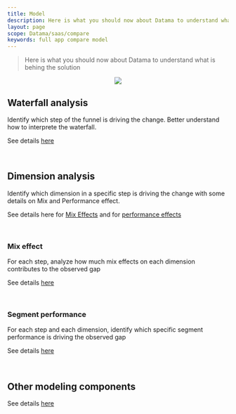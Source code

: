 ```yaml
---
title: Model
description: Here is what you should now about Datama to understand what is behing the solution
layout: page
scope: Datama/saas/compare
keywords: full app compare model
---
```


> Here is what you should now about Datama to understand what is behing the solution

<center><img src="{{site.url}}/{{site.baseurl}}/core_app/new/compare/model/images/Model-300x266.jpg"/></center>

## <b>Waterfall analysis</b>
Identify which step of the funnel is driving the change. Better understand how to interprete the waterfall. 

See details [here]({{site.url}}/{{site.baseurl}}/core_app/new/compare/interface/waterfall.html)

<br>

## <b>Dimension analysis</b>
Identify which dimension in a specific step is driving the change with some details on Mix and Performance effect.

See details here for [Mix Effects]({{site.url}}/{{site.baseurl}}/core_app/new/compare/model/dimension_analysis_mix.html) and for [performance effects]({{site.url}}/{{site.baseurl}}/core_app/new/compare/model/dimension_analysis_performance.html)

<br>

### Mix effect
For each step, analyze how much mix effects on each dimension contributes to the observed gap

See details [here]({{site.url}}/{{site.baseurl}}/core_app/new/compare/model/dimensions_analysis_mix.html)

<br>

### Segment performance
For each step and each dimension, identify which specific segment performance is driving the observed gap

See details [here]({{site.url}}/{{site.baseurl}}/core_app/new/compare/model/dimensions_analysis_performance.html)

<br>

## <b>Other modeling components</b>
See details [here]({{site.url}}/{{site.baseurl}}/core_app/new/compare/model/modeling_components)

